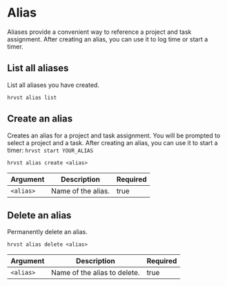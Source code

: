 # Alias

Aliases provide a convenient way to reference a project and task assignment. After creating an alias, you can use it to log time or start a timer.

## List all aliases

List all aliases you have created.

```
hrvst alias list
```

## Create an alias

Creates an alias for a project and task assignment. You will be prompted to select a project and a task. After creating an alias, you can use it to start a timer: `hrvst start YOUR_ALIAS`

```
hrvst alias create <alias>
```

| Argument  | Description        | Required |
| --------- | ------------------ | -------- |
| `<alias>` | Name of the alias. | true     |

## Delete an alias

Permanently delete an alias.

```
hrvst alias delete <alias>
```

| Argument  | Description                  | Required |
| --------- | ---------------------------- | -------- |
| `<alias>` | Name of the alias to delete. | true     |
